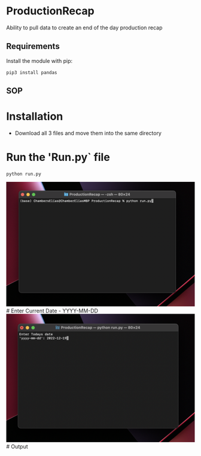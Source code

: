 # ProductionRecap
Ability to pull data to create an end of the day production recap 
## Requirements
Install the module with pip:
```
pip3 install pandas
```
## SOP
# Installation   
- Download all 3 files and move them into the same directory
# Run the 'Run.py` file 
```
python run.py
```

<img src="app_imgs/run.py.png" width="1100"/>
# Enter Current Date 
- YYYY-MM-DD
<img src="app_imgs/date.png" width="1100"/>
# Output 
